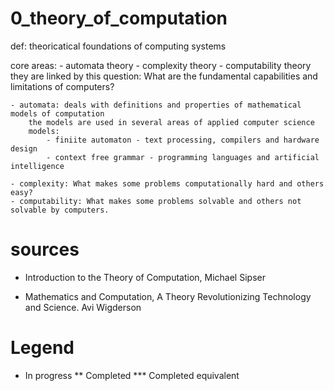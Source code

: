 # 0_theory_of_computation
def: theoricatical foundations of computing systems

core areas:
    - automata theory
    - complexity theory
    - computability theory
        they are linked by this question:
            What are the fundamental capabilities and limitations of computers?

    - automata: deals with definitions and properties of mathematical models of computation
        the models are used in several areas of applied computer science
        models:
            - finiite automaton - text processing, compilers and hardware design
            - context free grammar - programming languages and artificial intelligence

    - complexity: What makes some problems computationally hard and others easy?
    - computability: What makes some problems solvable and others not solvable by computers.

# sources

* Introduction to the Theory of Computation, Michael Sipser

* Mathematics and Computation, A Theory Revolutionizing Technology and Science. Avi Wigderson
# Legend
* In progress
** Completed
*** Completed equivalent
